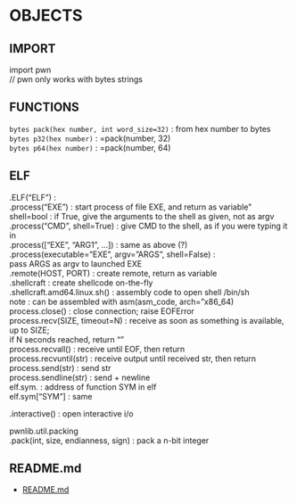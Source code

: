 # OBJECTS  

## IMPORT  
import pwn  
// pwn only works with bytes strings  

## FUNCTIONS
`bytes pack(hex number, int word_size=32)` : from hex number to bytes  
`bytes p32(hex number)` : =pack(number, 32)  
`bytes p64(hex number)` : =pack(number, 64)  
  
## ELF
.ELF(“ELF”)		:   
.process(“EXE”)	: start process of file EXE, and return as variable"  
	shell=bool	: if True, give the arguments to the shell as given, not as argv  
.process(“CMD”, shell=True)	: give CMD to the shell, as if you were typing it in  
.process([“EXE”, “ARG1”, …])	: same as above (?)  
.process(executable=”EXE”, argv=”ARGS”, shell=False)	:  
pass ARGS as argv to launched EXE  
.remote(HOST, PORT)	: create remote, return as variable  
.shellcraft		: create shellcode on-the-fly  
.shellcraft.amd64.linux.sh() : assembly code to open shell /bin/sh  
	note : can be assembled with asm(asm_code, arch=”x86_64)  
process.close()	: close connection; raise EOFError  
process.recv(SIZE, timeout=N)	: receive as soon as something is available, up to SIZE;  
					if N seconds reached, return “”  
process.recvall()	: receive until EOF, then return  
process.recvuntil(str)	: receive output until received str, then return  
process.send(str)	: send str  
process.sendline(str)	: send + newline  
elf.sym.<SYM>	: address of function SYM in elf  
elf.sym[“SYM”]	: same  

.interactive() : open interactive i/o  
  
pwnlib.util.packing  
.pack(int, size, endianness, sign)	: pack a n-bit integer  
  
## README.md  
*	[README.md](./README.md)  

